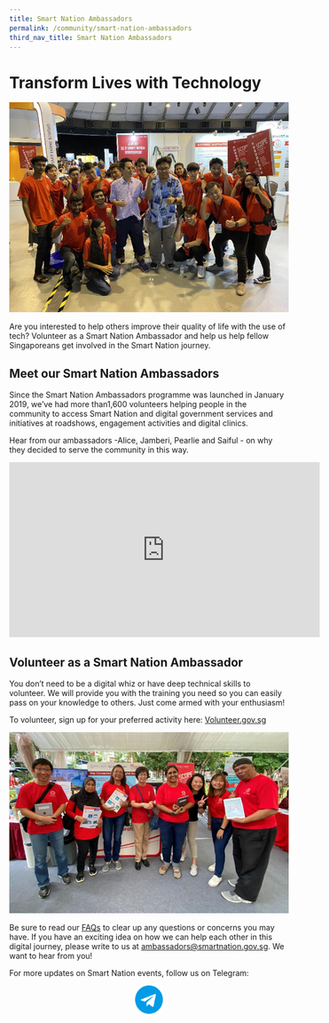```yaml
---
title: Smart Nation Ambassadors
permalink: /community/smart-nation-ambassadors
third_nav_title: Smart Nation Ambassadors
---
```

# Transform Lives with Technology

![Smart Nation Ambassdors at an event](/images/community/SNA-smart-Nation-U.jpg)

Are you interested to help others improve their quality of life with the use of tech?  Volunteer as a Smart Nation Ambassador and help us help fellow Singaporeans get involved in the Smart Nation journey.

## Meet our Smart Nation Ambassadors

Since the Smart Nation Ambassadors programme was launched in January 2019, we’ve had more than1,600 volunteers helping people in the community to access Smart Nation and digital government services and initiatives at roadshows, engagement activities and digital clinics. 

Hear from our ambassadors -Alice, Jamberi, Pearlie and Saiful - on why they decided to serve the community in this way.

<iframe width="560" height="315" src="https://www.youtube.com/embed/sY__ajCgMnk" title="YouTube video player" frameborder="0" allow="accelerometer; autoplay; clipboard-write; encrypted-media; gyroscope; picture-in-picture" allowfullscreen></iframe>

## Volunteer as a Smart Nation Ambassador

You don’t need to be a digital whiz or have deep technical skills to volunteer. We will provide you with the training you need so you can easily pass on your knowledge to others. Just come armed with your enthusiasm!

To volunteer, sign up for your preferred activity here: <a href="https://www.volunteer.gov.sg/volunteer/agencies/agency_details/?code=SmartNation" target="_blank">Volunteer.gov.sg</a>  

![Smart Nation Ambassdors at an Smart Nation & U event](/images/community/SNA-Grp.jpg)

Be sure to read our [FAQs](/community/smart-nation-ambassadors/faq) to clear up any questions or concerns you may have. If you have an exciting idea on how we can help each other in this digital journey, please write to us at [ambassadors@smartnation.gov.sg](mailto:ambassadors@smartnation.gov.sg). We want to hear from you!

For more updates on Smart Nation events, follow us on Telegram:

<div style="width:100%;display:flex;justify-content:center;"><div style="width:10%;height:10%;"><a href="https://t.me/SmartNationAmbassadors" target="_blank"><img src="/images/community/telegram.png"></a></div></div>